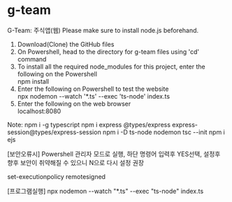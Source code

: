 # g-team
G-Team: 주식앱(웹)
Please make sure to install node.js beforehand.<br>

1. Download(Clone) the GitHub files 
2. On Powershell, head to the directory for g-team files using 'cd' command
3. To install all the required node_modules for this project, enter the following on the Powershell <br>
npm install
4. Enter the following on Powershell to test the website <br>
npx nodemon --watch '*.ts' --exec 'ts-node' index.ts
5. Enter the following on the web browser <br>
localhost:8080 

Note:
npm i -g typescript
npm i express @types/express express-session@types/express-session
npm i -D ts-node nodemon
tsc --init
npm i ejs

[보안오류시]
Powershell 관리자 모드로 실행, 하단 명령어 입력후 YES선택, 
설정후 향후 보안이 취약해질 수 있으니 N으로 다시 설정 권장

set-executionpolicy remotesigned  

[프로그램실행]
npx nodemon --watch "*.ts" --exec "ts-node" index.ts
